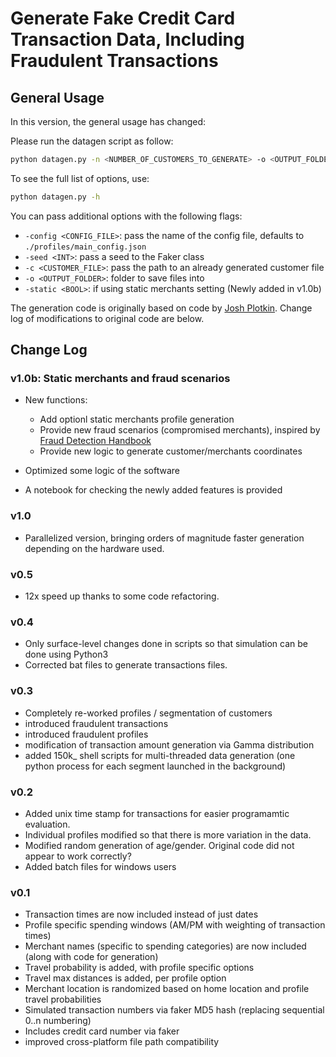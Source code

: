 # Generate Fake Credit Card Transaction Data, Including Fraudulent Transactions

## General Usage

In this version, the general usage has changed:

Please run the datagen script as follow:

```bash
python datagen.py -n <NUMBER_OF_CUSTOMERS_TO_GENERATE> -o <OUTPUT_FOLDER> <START_DATE> <END_DATE> -static <BOOL>
```

To see the full list of options, use:

```bash
python datagen.py -h
```

You can pass additional options with the following flags:

- `-config <CONFIG_FILE>`: pass the name of the config file, defaults to `./profiles/main_config.json`
- `-seed <INT>`: pass a seed to the Faker class
- `-c <CUSTOMER_FILE>`: pass the path to an already generated customer file
- `-o <OUTPUT_FOLDER>`: folder to save files into
- `-static <BOOL>`: if using static merchants setting (Newly added in v1.0b)

The generation code is originally based on code by [Josh Plotkin](https://github.com/joshplotkin/data_generation). Change log of modifications to original code are below.

## Change Log

### v1.0b: Static merchants and fraud scenarios

- New functions:
    - Add optionl static merchants profile generation
    - Provide new fraud scenarios (compromised merchants), inspired by [Fraud Detection Handbook](https://fraud-detection-handbook.github.io/fraud-detection-handbook/Chapter_3_GettingStarted/SimulatedDataset.html) 
    - Provide new logic to generate customer/merchants coordinates

- Optimized some logic of the software
- A notebook for checking the newly added features is provided

### v1.0

- Parallelized version, bringing orders of magnitude faster generation depending on the hardware used.

### v0.5

- 12x speed up thanks to some code refactoring.

### v0.4

- Only surface-level changes done in scripts so that simulation can be done using Python3
- Corrected bat files to generate transactions files.

### v0.3

- Completely re-worked profiles / segmentation of customers
- introduced fraudulent transactions
- introduced fraudulent profiles
- modification of transaction amount generation via Gamma distribution
- added 150k_ shell scripts for multi-threaded data generation (one python process for each segment launched in the background)

### v0.2

- Added unix time stamp for transactions for easier programamtic evaluation.
- Individual profiles modified so that there is more variation in the data.
- Modified random generation of age/gender. Original code did not appear to work correctly?
- Added batch files for windows users

### v0.1

- Transaction times are now included instead of just dates
- Profile specific spending windows (AM/PM with weighting of transaction times)
- Merchant names (specific to spending categories) are now included (along with code for generation)
- Travel probability is added, with profile specific options
- Travel max distances is added, per profile option
- Merchant location is randomized based on home location and profile travel probabilities
- Simulated transaction numbers via faker MD5 hash (replacing sequential 0..n numbering)
- Includes credit card number via faker
- improved cross-platform file path compatibility
